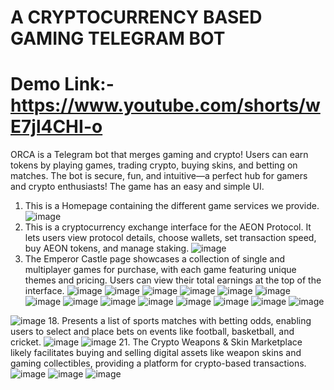 # A CRYPTOCURRENCY BASED GAMING TELEGRAM BOT
# Demo Link:- https://www.youtube.com/shorts/wE7jl4CHI-o

ORCA is a Telegram bot that merges gaming and crypto! Users can earn tokens by playing games, trading crypto, buying skins, and betting on matches. The bot is secure, fun, and intuitive—a perfect hub for gamers and crypto enthusiasts!
The game has an easy and simple UI.
1. This is a Homepage containing the different game services we provide.
 ![image](https://github.com/user-attachments/assets/e753986f-67fc-4444-8f4a-9e6ed604fb52)
2.  This is a cryptocurrency exchange interface for the AEON Protocol. It lets users view protocol details, choose wallets, set transaction speed, buy AEON tokens, and manage staking.
![image](https://github.com/user-attachments/assets/fac66ec3-bc6a-4d03-bea5-6fec58d9794f)
3. The Emperor Castle page showcases a collection of single and multiplayer games for purchase, with each game featuring unique themes and pricing. Users can view their total earnings at the top of the interface.
![image](https://github.com/user-attachments/assets/9cc40306-4bbd-46d2-91e3-f95672d8388c)
![image](https://github.com/user-attachments/assets/2c0d8dea-3eaf-40c6-91ff-1d47b7ae1841)
![image](https://github.com/user-attachments/assets/4c50ebde-8dc5-4326-8011-0fe3fd33283a)
![image](https://github.com/user-attachments/assets/e4be2459-b900-4125-80b6-1d3bc3ceccb3)
![image](https://github.com/user-attachments/assets/3dbafdbd-577d-44be-9815-b41fdac37ebe)
![image](https://github.com/user-attachments/assets/f369d334-bed3-4f91-880f-10c1ff4e355d)
![image](https://github.com/user-attachments/assets/a5b23c1c-89f6-49d0-a522-d7ccac969622)
![image](https://github.com/user-attachments/assets/b4611f2c-23a2-4260-bc48-1cd6a4e14b3d)
![image](https://github.com/user-attachments/assets/8bb2340c-85ca-4ead-8d3e-f2601e105792)
![image](https://github.com/user-attachments/assets/fd3b7116-1f30-4201-b26b-a7f3b5719bc2)
![image](https://github.com/user-attachments/assets/b0e75ad5-fd3b-4071-bc13-25b304146bf5)
![image](https://github.com/user-attachments/assets/0a8df36c-65a4-4443-b689-70e52d497975)
![image](https://github.com/user-attachments/assets/dd2f0021-1505-4ad8-8503-55a479fdfaf9)
![image](https://github.com/user-attachments/assets/bbecada2-7189-4d17-b5cc-b0c595ce7672)

![image](https://github.com/user-attachments/assets/005d8511-e283-4a5d-afec-04c12293a6fe)
18. Presents a list of sports matches with betting odds, enabling users to select and place bets on events like football, basketball, and cricket.
![image](https://github.com/user-attachments/assets/c0166627-57a7-4678-a24a-de3746743952)
![image](https://github.com/user-attachments/assets/96e96818-ed77-4f90-9125-c259f0dbcfc5)
21. The Crypto Weapons & Skin Marketplace likely facilitates buying and selling digital assets like weapon skins and gaming collectibles, providing a platform for crypto-based transactions.
![image](https://github.com/user-attachments/assets/ff5db498-842f-483e-9c05-714a8daa8d0d)
![image](https://github.com/user-attachments/assets/b6e53d07-d885-4ebf-9750-e49bfa17af60)
![image](https://github.com/user-attachments/assets/184f6e9f-b890-4b9e-bb05-602385b6d710)





